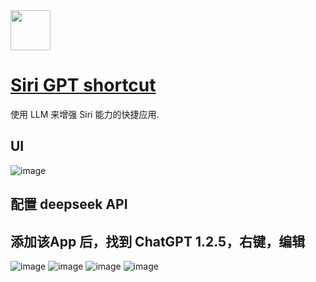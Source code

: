 <img src="https://github.com/deepseek-ai/awesome-deepseek-integration/assets/59196087/c1e47b01-1766-4f7e-bfe6-ab3cb3991c30" width="64" height="auto" /> 

# [Siri GPT shortcut](https://www.icloud.com/shortcuts/6889d862918e479693be11fd9a0293b2)

使用 LLM 来增强 Siri 能力的快捷应用.

## UI

![image](https://github.com/deepseek-ai/awesome-deepseek-integration/assets/59196087/ac074986-51e9-4d97-9a46-ab704746efe6)


## 配置 deepseek API
## 添加该App 后，找到 ChatGPT 1.2.5，右键，编辑
![image](https://github.com/deepseek-ai/awesome-deepseek-integration/assets/59196087/0db6d984-8581-4b78-8391-7b86bd6304b6)
![image](https://github.com/deepseek-ai/awesome-deepseek-integration/assets/59196087/ca6425a6-5dad-4f07-83f6-ed68e64f6f96)
![image](https://github.com/deepseek-ai/awesome-deepseek-integration/assets/59196087/ab97f74a-8140-4be6-b9c6-190b7c4790ca)
![image](https://github.com/deepseek-ai/awesome-deepseek-integration/assets/59196087/000bcf60-2582-4be4-b892-a8cd89a9aedc)
